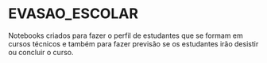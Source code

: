 # EVASAO_ESCOLAR
Notebooks criados para fazer o perfil de estudantes que se formam em cursos técnicos e também para fazer previsão se os estudantes irão desistir ou concluir o curso.
